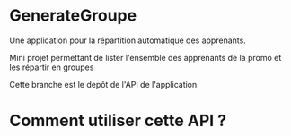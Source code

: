 # GenerateGroupe
Une application pour la répartition automatique des apprenants.

Mini projet  permettant de lister l'ensemble des apprenants de la promo et les répartir en groupes

Cette branche est le depôt de l'API de l'application

# Comment utiliser cette API ?
